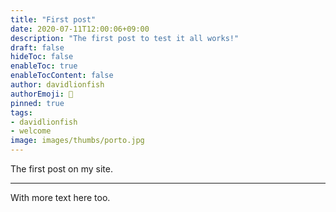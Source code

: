 ```yaml
---
title: "First post"
date: 2020-07-11T12:00:06+09:00
description: "The first post to test it all works!"
draft: false
hideToc: false
enableToc: true
enableTocContent: false
author: davidlionfish
authorEmoji: 👺
pinned: true
tags: 
- davidlionfish
- welcome
image: images/thumbs/porto.jpg
---
```


The first post on my site.

---

With more text here too.